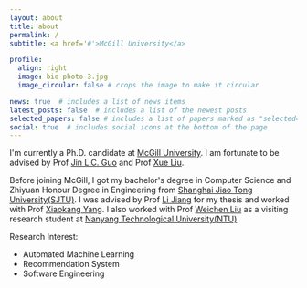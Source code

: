 ```yaml
---
layout: about
title: about
permalink: /
subtitle: <a href='#'>McGill University</a>

profile:
  align: right
  image: bio-photo-3.jpg
  image_circular: false # crops the image to make it circular

news: true  # includes a list of news items
latest_posts: false  # includes a list of the newest posts
selected_papers: false # includes a list of papers marked as "selected={true}"
social: true  # includes social icons at the bottom of the page
---
```


I'm currently a Ph.D. candidate at [McGill University](https://www.mcgill.ca/). I am fortunate to be advised by Prof [Jin L.C. Guo](https://www.cs.mcgill.ca/~jguo/) and Prof [Xue Liu](https://www.cs.mcgill.ca/~xueliu/). 

Before joining McGill, I got my bachelor's degree in Computer Science and Zhiyuan Honour Degree in Engineering from [Shanghai Jiao Tong University(SJTU)](https://www.sjtu.edu.cn/). I was advised by Prof [Li Jiang](http://www.cs.sjtu.edu.cn/~jiangli/) for my thesis and worked with Prof [Xiaokang Yang](https://scholar.google.ca/citations?user=yDEavdMAAAAJ). I also worked with Prof [Weichen Liu](https://www.ntu.edu.sg/home/liu/) as a visiting research student at [Nanyang Technological University(NTU)](https://www.ntu.edu.sg/)


Research Interest:
- Automated Machine Learning
- Recommendation System
- Software Engineering
